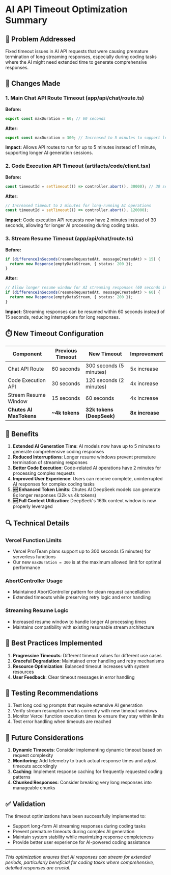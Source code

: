 # AI API Timeout Optimization Summary

## 🎯 Problem Addressed
Fixed timeout issues in AI API requests that were causing premature termination of long streaming responses, especially during coding tasks where the AI might need extended time to generate comprehensive responses.

## 🔧 Changes Made

### 1. Main Chat API Route Timeout (app/api/chat/route.ts)
**Before:**
```typescript
export const maxDuration = 60; // 60 seconds
```

**After:**
```typescript
export const maxDuration = 300; // Increased to 5 minutes to support long AI streaming responses
```

**Impact:** Allows API routes to run for up to 5 minutes instead of 1 minute, supporting longer AI generation sessions.

### 2. Code Execution API Timeout (artifacts/code/client.tsx)
**Before:**
```typescript
const timeoutId = setTimeout(() => controller.abort(), 30000); // 30 second timeout
```

**After:**
```typescript
// Increased timeout to 2 minutes for long-running AI operations
const timeoutId = setTimeout(() => controller.abort(), 120000);
```

**Impact:** Code execution API requests now have 2 minutes instead of 30 seconds, allowing for longer AI processing during coding tasks.

### 3. Stream Resume Timeout (app/api/chat/route.ts)
**Before:**
```typescript
if (differenceInSeconds(resumeRequestedAt, messageCreatedAt) > 15) {
  return new Response(emptyDataStream, { status: 200 });
}
```

**After:**
```typescript
// Allow longer resume window for AI streaming responses (60 seconds instead of 15)
if (differenceInSeconds(resumeRequestedAt, messageCreatedAt) > 60) {
  return new Response(emptyDataStream, { status: 200 });
}
```

**Impact:** Streaming responses can be resumed within 60 seconds instead of 15 seconds, reducing interruptions for long responses.

## ⏱️ New Timeout Configuration

| Component | Previous Timeout | New Timeout | Improvement |
|-----------|------------------|-------------|-------------|
| Chat API Route | 60 seconds | 300 seconds (5 minutes) | 5x increase |
| Code Execution API | 30 seconds | 120 seconds (2 minutes) | 4x increase |
| Stream Resume Window | 15 seconds | 60 seconds | 4x increase |
| **Chutes AI MaxTokens** | **~4k tokens** | **32k tokens (DeepSeek)** | **8x increase** |

## 🚀 Benefits

1. **Extended AI Generation Time**: AI models now have up to 5 minutes to generate comprehensive coding responses
2. **Reduced Interruptions**: Longer resume windows prevent premature termination of streaming responses
3. **Better Code Execution**: Code-related AI operations have 2 minutes for processing complex requests
4. **Improved User Experience**: Users can receive complete, uninterrupted AI responses for complex coding tasks
5. **🆕 Enhanced Token Limits**: Chutes AI DeepSeek models can generate 8x longer responses (32k vs 4k tokens)
6. **🆕 Full Context Utilization**: DeepSeek's 163k context window is now properly leveraged

## 🔍 Technical Details

### Vercel Function Limits
- Vercel Pro/Team plans support up to 300 seconds (5 minutes) for serverless functions
- Our new `maxDuration = 300` is at the maximum allowed limit for optimal performance

### AbortController Usage
- Maintained AbortController pattern for clean request cancellation
- Extended timeouts while preserving retry logic and error handling

### Streaming Resume Logic
- Increased resume window to handle longer AI processing times
- Maintains compatibility with existing resumable stream architecture

## 📝 Best Practices Implemented

1. **Progressive Timeouts**: Different timeout values for different use cases
2. **Graceful Degradation**: Maintained error handling and retry mechanisms
3. **Resource Optimization**: Balanced timeout increases with system resources
4. **User Feedback**: Clear timeout messages in error handling

## 🧪 Testing Recommendations

1. Test long coding prompts that require extensive AI generation
2. Verify stream resumption works correctly with new timeout windows
3. Monitor Vercel function execution times to ensure they stay within limits
4. Test error handling when timeouts are reached

## 🔧 Future Considerations

1. **Dynamic Timeouts**: Consider implementing dynamic timeout based on request complexity
2. **Monitoring**: Add telemetry to track actual response times and adjust timeouts accordingly
3. **Caching**: Implement response caching for frequently requested coding patterns
4. **Chunked Responses**: Consider breaking very long responses into manageable chunks

## ✅ Validation

The timeout optimizations have been successfully implemented to:
- Support long-form AI streaming responses during coding tasks
- Prevent premature timeouts during complex AI generation
- Maintain system stability while maximizing response completeness
- Provide better user experience for AI-powered coding assistance

---

*This optimization ensures that AI responses can stream for extended periods, particularly beneficial for coding tasks where comprehensive, detailed responses are crucial.*
